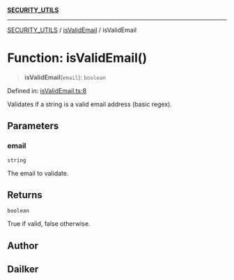 [**SECURITY_UTILS**](../../README.md)

***

[SECURITY_UTILS](../../README.md) / [isValidEmail](../README.md) / isValidEmail

# Function: isValidEmail()

> **isValidEmail**(`email`): `boolean`

Defined in: [isValidEmail.ts:8](https://github.com/dailker/everyutil/blob/26e2bb73429918cf0d08899e9efd90b82a42c92e/src/security/isValidEmail.ts#L8)

Validates if a string is a valid email address (basic regex).

## Parameters

### email

`string`

The email to validate.

## Returns

`boolean`

True if valid, false otherwise.

## Author

## Dailker

